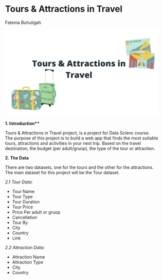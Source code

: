 # Tours & Attractions in Travel
Fatema Buhuligah

<img src="2.png" alt="Tours & Attractions in Travel">

<p><b> 1. Introduction**  </b></p>
<p>Tours & Attractions in Travel project, is a project for Data Scienc course. The purpose of this project is to build a web app that finds the most suitable tours, attractions and activities in your next trip. Based on the travel destination, the budget (per adult/gruop), the type of the tour or attraction.</p>

<p><b> 2. The Data </b></p>
<p>There are two datasets, one for the tours and the other for the attractions. The main dataset for this project will be the Tour dataset.</p>

*2.1 Tour Data:*
- Tour Name
- Tour Type
- Tour Duration
- Tour Price
- Price Per adult or gruop
- Cancellation
- Tour By
- City    
- Country
- Link

*2.2 Attraction Data:*
- Attraction Name
- Attraction Type
- City
- Country


